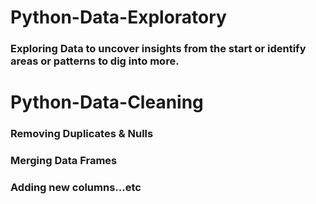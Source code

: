 # Python-Data-Exploratory
### Exploring Data to uncover insights from the start or identify areas or patterns to dig into more.

# Python-Data-Cleaning
### Removing Duplicates & Nulls
### Merging Data Frames
### Adding new columns...etc
